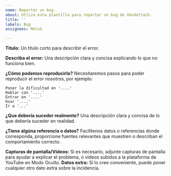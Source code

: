 ```yaml
---
name: Reportar un bug.
about: Utliza esta plantilla para reportar un bug de VendettaLK.
title: ''
labels: Bug
assignees: MeluS

---
```


**Título:**
Un título corto para describir el error.
 
**Describa el error:**
Una descripción clara y concisa explicando lo que no funciona bien.

**¿Cómo podemos reproducirlo?**
Necesitaremos pasos para poder reproducir el error nosotros, por ejemplo:
```
Poner la dificultad en '....'
Hablar con '....'
Entrar en '....'
Usar '....'
Ir a '...'
```
**¿Que debería suceder realmente?**
Una descripción clara y concisa de lo que debería suceder en realidad.

**¿Tiene algúna referencia o datos?**
Facilítenos datos o referencias donde corresponda, proporcione fuentes relevantes que muestren o describan el comportamiento correcto.

**Capturas de pantalla/Vídeos:**
Si es necesario, adjunte capturas de pantalla para ayudar a explicar el problema, o vídeos subidos a la plataforma de YouTube en Modo Oculto.
**Datos extra:**
Si lo cree conveniente, puede poner cualquier otro dato extra sobre la incidencia.
